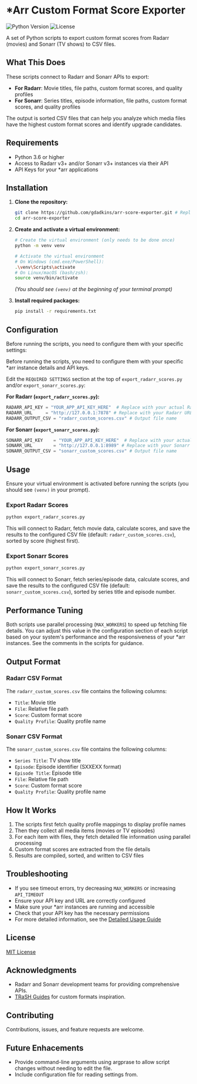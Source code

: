 # *Arr Custom Format Score Exporter
![Python Version](https://img.shields.io/badge/python-3.6%2B-blue)
![License](https://img.shields.io/badge/license-MIT-green)

A set of Python scripts to export custom format scores from Radarr (movies) and Sonarr (TV shows) to CSV files.

## What This Does

These scripts connect to Radarr and Sonarr APIs to export:

- **For Radarr**: Movie titles, file paths, custom format scores, and quality profiles
- **For Sonarr**: Series titles, episode information, file paths, custom format scores, and quality profiles

The output is sorted CSV files that can help you analyze which media files have the highest custom format scores and identify upgrade candidates.

## Requirements

- Python 3.6 or higher
- Access to Radarr v3+ and/or Sonarr v3+ instances via their API
- API Keys for your *arr applications

## Installation

1.  **Clone the repository:**
    ```bash
    git clone https://github.com/gdadkins/arr-score-exporter.git # Replace with the actual URL later
    cd arr-score-exporter
    ```

2.  **Create and activate a virtual environment:**
    ```bash
    # Create the virtual environment (only needs to be done once)
    python -m venv venv

    # Activate the virtual environment
    # On Windows (cmd.exe/PowerShell):
    .\venv\Scripts\activate
    # On Linux/macOS (bash/zsh):
    source venv/bin/activate
    ```
    *(You should see `(venv)` at the beginning of your terminal prompt)*

3.  **Install required packages:**
    ```bash
    pip install -r requirements.txt
    ```

## Configuration

Before running the scripts, you need to configure them with your specific settings:

Before running the scripts, you need to configure them with your specific *arr instance details and API keys.

Edit the `REQUIRED SETTINGS` section at the top of `export_radarr_scores.py` and/or `export_sonarr_scores.py`:

**For Radarr (`export_radarr_scores.py`):**
```python
RADARR_API_KEY = "YOUR_APP_API_KEY_HERE"  # Replace with your actual Radarr API Key
RADARR_URL     = "http://127.0.0.1:7878" # Replace with your Radarr URL
RADARR_OUTPUT_CSV = "radarr_custom_scores.csv" # Output file name
```

**For Sonarr (`export_sonarr_scores.py`):**
```python
SONARR_API_KEY    = "YOUR_APP_API_KEY_HERE"  # Replace with your actual Sonarr API Key
SONARR_URL        = "http://127.0.0.1:8989" # Replace with your Sonarr URL
SONARR_OUTPUT_CSV = "sonarr_custom_scores.csv" # Output file name
```

## Usage

Ensure your virtual environment is activated before running the scripts (you should see `(venv)` in your prompt).

### Export Radarr Scores

```bash
python export_radarr_scores.py
```
This will connect to Radarr, fetch movie data, calculate scores, and save the results to the configured CSV file (default: `radarr_custom_scores.csv`), sorted by score (highest first).

### Export Sonarr Scores

```bash
python export_sonarr_scores.py
```
This will connect to Sonarr, fetch series/episode data, calculate scores, and save the results to the configured CSV file (default: `sonarr_custom_scores.csv`), sorted by series title and episode number.

## Performance Tuning

Both scripts use parallel processing (`MAX_WORKERS`) to speed up fetching file details. You can adjust this value in the configuration section of each script based on your system's performance and the responsiveness of your *arr instances. See the comments in the scripts for guidance.

## Output Format

### Radarr CSV Format

The `radarr_custom_scores.csv` file contains the following columns:

- `Title`: Movie title
- `File`: Relative file path
- `Score`: Custom format score
- `Quality Profile`: Quality profile name

### Sonarr CSV Format

The `sonarr_custom_scores.csv` file contains the following columns:

- `Series Title`: TV show title
- `Episode`: Episode identifier (SXXEXX format)
- `Episode Title`: Episode title
- `File`: Relative file path
- `Score`: Custom format score
- `Quality Profile`: Quality profile name

## How It Works

1. The scripts first fetch quality profile mappings to display profile names
2. Then they collect all media items (movies or TV episodes)
3. For each item with files, they fetch detailed file information using parallel processing
4. Custom format scores are extracted from the file details
5. Results are compiled, sorted, and written to CSV files

## Troubleshooting

- If you see timeout errors, try decreasing `MAX_WORKERS` or increasing `API_TIMEOUT`
- Ensure your API key and URL are correctly configured
- Make sure your *arr instances are running and accessible
- Check that your API key has the necessary permissions
- For more detailed information, see the [Detailed Usage Guide](USAGE-GUIDE.md)

## License

[MIT License](LICENSE)

## Acknowledgments

- Radarr and Sonarr development teams for providing comprehensive APIs.
- [TRaSH Guides](https://trash-guides.info/) for custom formats inspiration.

## Contributing

Contributions, issues, and feature requests are welcome.

## Future Enhacements

- Provide command-line arguments using argprase to allow script changes without needing to edit the file.
- Include configuration file for reading settings from.